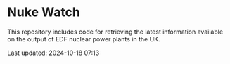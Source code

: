 # Nuke Watch

This repository includes code for retrieving the latest information available on the output of EDF nuclear power plants in the UK.

Last updated: 2024-10-18 07:13